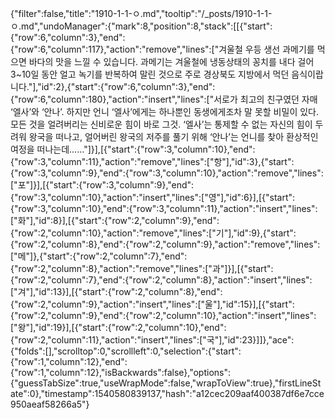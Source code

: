 {"filter":false,"title":"1910-1-1-ㅇ.md","tooltip":"/_posts/1910-1-1-ㅇ.md","undoManager":{"mark":8,"position":8,"stack":[[{"start":{"row":6,"column":3},"end":{"row":6,"column":117},"action":"remove","lines":["겨울철 우등 생선 과메기를 먹으면 바다의 맛을 느낄 수 있습니다. 과메기는 겨울철에 냉동상태의 꽁치를 내다 걸어 3~10일 동안 얼고 녹기를 반복하여 말린 것으로 주로 경상북도 지방에서 먹던 음식이랍니다."],"id":2},{"start":{"row":6,"column":3},"end":{"row":6,"column":180},"action":"insert","lines":["서로가 최고의 친구였던 자매 ‘엘사’와 ‘안나’. 하지만 언니 ‘엘사’에게는 하나뿐인 동생에게조차 말 못할 비밀이 있다. 모든 것을 얼려버리는 신비로운 힘이 바로 그것. ‘엘사’는 통제할 수 없는 자신의 힘이 두려워 왕국을 떠나고, 얼어버린 왕국의 저주를 풀기 위해 ‘안나’는 언니를 찾아 환상적인 여정을 떠나는데……"]}],[{"start":{"row":3,"column":10},"end":{"row":3,"column":11},"action":"remove","lines":["항"],"id":3},{"start":{"row":3,"column":9},"end":{"row":3,"column":10},"action":"remove","lines":["포"]}],[{"start":{"row":3,"column":9},"end":{"row":3,"column":10},"action":"insert","lines":["영"],"id":6}],[{"start":{"row":3,"column":10},"end":{"row":3,"column":11},"action":"insert","lines":["화"],"id":8}],[{"start":{"row":2,"column":9},"end":{"row":2,"column":10},"action":"remove","lines":["기"],"id":9},{"start":{"row":2,"column":8},"end":{"row":2,"column":9},"action":"remove","lines":["메"]},{"start":{"row":2,"column":7},"end":{"row":2,"column":8},"action":"remove","lines":["과"]}],[{"start":{"row":2,"column":7},"end":{"row":2,"column":8},"action":"insert","lines":["겨"],"id":13}],[{"start":{"row":2,"column":8},"end":{"row":2,"column":9},"action":"insert","lines":["울"],"id":15}],[{"start":{"row":2,"column":9},"end":{"row":2,"column":10},"action":"insert","lines":["왕"],"id":19}],[{"start":{"row":2,"column":10},"end":{"row":2,"column":11},"action":"insert","lines":["국"],"id":23}]]},"ace":{"folds":[],"scrolltop":0,"scrollleft":0,"selection":{"start":{"row":1,"column":12},"end":{"row":1,"column":12},"isBackwards":false},"options":{"guessTabSize":true,"useWrapMode":false,"wrapToView":true},"firstLineState":0},"timestamp":1540580839137,"hash":"a12cec209aaf400387df6e7cce950aeaf58266a5"}
